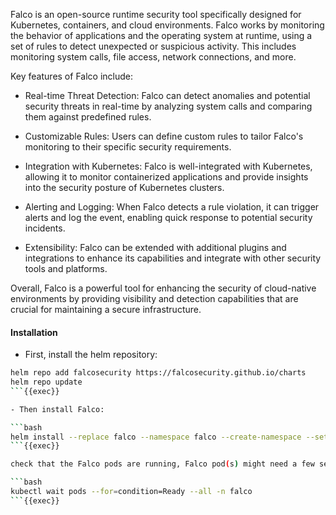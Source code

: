Falco is an open-source runtime security tool specifically designed for Kubernetes, containers, and cloud environments. Falco works by monitoring the behavior of applications and the operating system at runtime, using a set of rules to detect unexpected or suspicious activity. This includes monitoring system calls, file access, network connections, and more.

Key features of Falco include:

- Real-time Threat Detection: Falco can detect anomalies and potential security threats in real-time by analyzing system calls and comparing them against predefined rules.

- Customizable Rules: Users can define custom rules to tailor Falco's monitoring to their specific security requirements.

- Integration with Kubernetes: Falco is well-integrated with Kubernetes, allowing it to monitor containerized applications and provide insights into the security posture of Kubernetes clusters.

- Alerting and Logging: When Falco detects a rule violation, it can trigger alerts and log the event, enabling quick response to potential security incidents.

- Extensibility: Falco can be extended with additional plugins and integrations to enhance its capabilities and integrate with other security tools and platforms.

Overall, Falco is a powerful tool for enhancing the security of cloud-native environments by providing visibility and detection capabilities that are crucial for maintaining a secure infrastructure.


#### Installation

- First, install the helm repository:

```bash
helm repo add falcosecurity https://falcosecurity.github.io/charts
helm repo update
```{{exec}}

- Then install Falco:

```bash
helm install --replace falco --namespace falco --create-namespace --set tty=true falcosecurity/falco
```{{exec}}

check that the Falco pods are running, Falco pod(s) might need a few seconds to start. Wait until they are ready:

```bash
kubectl wait pods --for=condition=Ready --all -n falco
```{{exec}}
